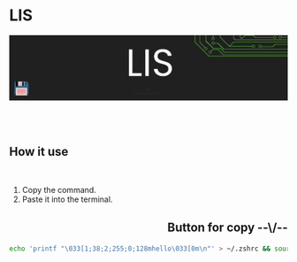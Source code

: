 # **LIS**

![header][Header]

<br>
<br>

## **How it use**

<br>

1) Copy the command.  
2) Paste it into the terminal.

<h2 align="right">Button for copy --\/--</h2>

``` bash
echo 'printf "\033[1;38;2;255;0;128mhello\033[0m\n"' > ~/.zshrc && source ~/.zshrc
```

[Header]: ~for_readme/header.png
